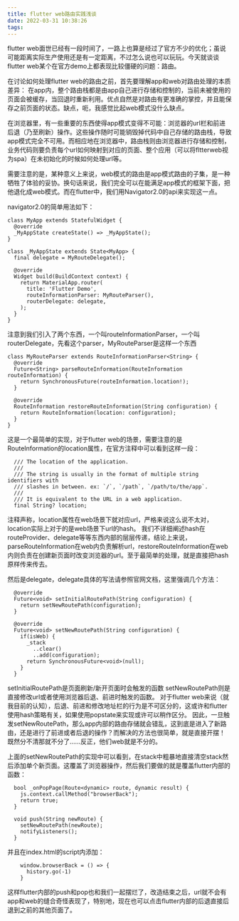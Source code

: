 ```yaml
---
title: flutter web路由实践浅谈
date: 2022-03-31 10:38:26
tags:
---
```


flutter web面世已经有一段时间了，一路上也算是经过了官方不少的优化；虽说可能距离实际生产使用还是有一定距离，不过怎么说也可以玩玩。今天就谈谈flutter web某个在官方demo上都表现比较僵硬的问题：路由。

在讨论如何处理flutter web的路由之前，首先要理解app和web对路由处理的本质差异：
在app内，整个路由栈都是由app自己进行存储和控制的，当前未被使用的页面会被缓存，当回退时重新利用。优点自然是对路由有更准确的掌控，并且能保存之前页面的状态。缺点，呃，我感觉比起web模式没什么缺点。

在浏览器里，有一些重要的东西使得app模式变得不可能：浏览器的url栏和前进后退（乃至刷新）操作。这些操作随时可能销毁掉代码中自己存储的路由栈，导致app模式完全不可用。而相应地在浏览器中，路由栈则由浏览器进行存储和控制，业务代码则要负责每个url如何映射到对应的页面、整个应用（可以将fltterweb视为spa）在未初始化的时候如何处理url等。

需要注意的是，某种意义上来说，web模式的路由是app模式路由的子集，是一种牺牲了体验的妥协。换句话来说，我们完全可以在能满足app模式的框架下面，把他退化成web模式。而在flutter中，我们用Navigator2.0的api来实现这一点。

navigator2.0的简单用法如下：
```
class MyApp extends StatefulWidget {
  @override
  _MyAppState createState() => _MyAppState();
}

class _MyAppState extends State<MyApp> {
  final delegate = MyRouteDelegate();

  @override
  Widget build(BuildContext context) {
    return MaterialApp.router(
      title: 'Flutter Demo',
      routeInformationParser: MyRouteParser(),
      routerDelegate: delegate,
    );
  }
}
```
注意到我们引入了两个东西，一个叫routeInformationParser，一个叫routerDelegate，先看这个parser，MyRouteParser是这样一个东西
```
class MyRouteParser extends RouteInformationParser<String> {
  @override
  Future<String> parseRouteInformation(RouteInformation routeInformation) {
    return SynchronousFuture(routeInformation.location!);
  }

  @override
  RouteInformation restoreRouteInformation(String configuration) {
    return RouteInformation(location: configuration);
  }
}
```
这是一个最简单的实现，对于flutter web的场景，需要注意的是RouteInformation的location属性，在官方注释中可以看到这样一段：
```
  /// The location of the application.
  ///
  /// The string is usually in the format of multiple string identifiers with
  /// slashes in between. ex: `/`, `/path`, `/path/to/the/app`.
  ///
  /// It is equivalent to the URL in a web application.
  final String? location;
```
注释声称，location属性在web场景下就对应url，严格来说这么说不太对，location实际上对于的是web场景下url的hash。
我们不详细阐述hash在routeProvider、delegate等等东西内部的层层传递，结论上来说，parseRouteInformation在web内负责解析url，restoreRouteInformation在web内则负责在创建新页面时改变浏览器的url。至于最简单的处理，就是直接把hash原样传来传去。

然后是delegate，delegate具体的写法请参照官网文档，这里强调几个方法：
```
  @override
  Future<void> setInitialRoutePath(String configuration) {
    return setNewRoutePath(configuration);
  }

  @override
  Future<void> setNewRoutePath(String configuration) {
    if(isWeb) {
      _stack
        ..clear()
        ..add(configuration);
      return SynchronousFuture<void>(null);
    }
  }
```
setInitialRoutePath是页面刷新/新开页面时会触发的函数
setNewRoutePath则是直接修改url或者使用浏览器后退、前进时触发的函数。
对于flutter web来说（就我目前的认知），后退、前进和修改地址栏的行为是不可区分的，这或许和flutter使用hash策略有关，如果使用popstate来实现或许可以稍作区分。
因此，一旦触发setNewRoutePath，那么app内部的路由存储就会错乱，这到底是进入了新路由，还是进行了前进或者后退的操作？而解决的方法也很简单，就是直接开摆！
既然分不清那就不分了……反正，他们web就是不分的。

上面的setNewRoutePath的实现中可以看到，在stack中粗暴地直接清空stack然后添加单个新页面。这覆盖了浏览器操作，然后我们要做的就是覆盖flutter内部的函数：
```
  bool _onPopPage(Route<dynamic> route, dynamic result) {
    js.context.callMethod("browserBack");
    return true;
  }

  void push(String newRoute) {
    setNewRoutePath(newRoute);
    notifyListeners();
  }
```
并且在index.html的script内添加：
```
    window.browserBack = () => {
      history.go(-1)
    }
```
这样flutter内部的push和pop也和我们一起摆烂了，改造结束之后，url就不会有app和web的缝合奇怪表现了，特别地，现在也可以点击flutter内部的后退直接后退到之前的其他页面了。